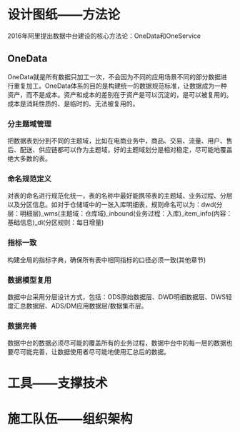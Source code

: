 # 设计图纸——方法论

2016年阿里提出数据中台建设的核心方法论：OneData和OneService

## OneData
OneData就是所有数据只加工一次，不会因为不同的应用场景不同的部分数据进行重复加工。OneData体系的目的是构建统一的数据规范标准，让数据成为一种资产，而不是成本。资产和成本的差别在于资产是可以沉淀的，是可以被复用的。成本是消耗性质的、是临时的、无法被复用的。
### 分主题域管理
把数据表划分到不同的主题域，比如在电商业务中，商品、交易、流量、用户、售后、配送、供应链都可以作为主题域，好的主题域划分是相对稳定，尽可能地覆盖绝大多数的表。
### 命名规范定义
对表的命名进行规范化统一，表的名称中最好能携带表的主题域、业务过程、分层以及分区信息。如对于仓储域中的一张入库明细表，规则命名可以为：dwd(分层：明细层)_wms(主题域：仓库域)_inbound(业务过程：入库)_item_info(内容：基础信息)_di(分区规则：每日增量)
### 指标一致
构建全局的指标字典，确保所有表中相同指标的口径必须一致(其他章节)
### 数据模型复用
数据中台采用分层设计方式，包括：ODS原始数据层、DWD明细数据层、DWS轻度汇总数据层、ADS/DM应用数据层/数据集市层。
### 数据完善
数据中台的数据必须尽可能的覆盖所有的业务过程，数据中台中的每一层的数据也要尽可能完善，让数据使用者尽可能地使用汇总后的数据。

# 工具——支撑技术
# 施工队伍——组织架构


